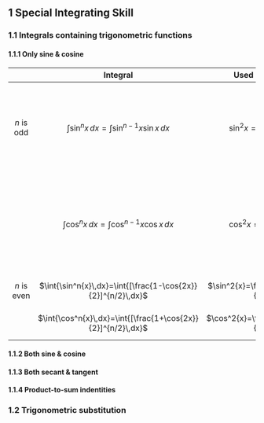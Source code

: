 ## 1 Special Integrating Skill
### 1.1 Integrals containing trigonometric functions
#### 1.1.1 Only sine & cosine
|   &ensp;    |                           Integral                           |          Used indentity          |                                         Method                                         |
|:-----------:|:------------------------------------------------------------:|:--------------------------------:|:--------------------------------------------------------------------------------------:|
| $n$ is odd  |     $\int{\sin^n{x}\,dx}=\int{\sin^{n-1}{x}\sin{x}\,dx}$     |     $\sin^2{x}=1-\cos^2{x}$      |  Use the indentity with the single sine and then uses u-substitution with $u=\cos{x}$  |
|             |     $\int{\cos^n{x}\,dx}=\int{\cos^{n-1}{x}\cos{x}\,dx}$     |     $\cos^2{x}=1-\sin^2{x}$      | Use the indentity with the single cosine and then uses u-substitution with $u=\sin{x}$ |
| $n$ is even | $\int{\sin^n{x}\,dx}=\int{[\frac{1-\cos{2x}}{2}]^{n/2}\,dx}$ | $\sin^2{x}=\frac{1-\cos{2x}}{2}$ |                             Expand the power to calculate                              |
|             | $\int{\cos^n{x}\,dx}=\int{[\frac{1+\cos{2x}}{2}]^{n/2}\,dx}$ | $\cos^2{x}=\frac{1+\cos{2x}}{2}$ |                             Expand the power to calculate                              |
#### 1.1.2 Both sine & cosine
#### 1.1.3 Both secant & tangent
#### 1.1.4 Product-to-sum indentities

### 1.2 Trigonometric substitution